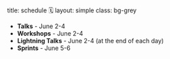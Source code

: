 title: schedule 🗓️
layout: simple
class: bg-grey

* **Talks** - June 2-4
* **Workshops** - June 2-4
* **Lightning Talks** - June 2-4 (at the end of each day)
* **Sprints** - June 5-6
